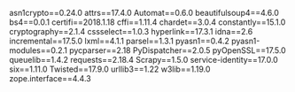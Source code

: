 asn1crypto==0.24.0
attrs==17.4.0
Automat==0.6.0
beautifulsoup4==4.6.0
bs4==0.0.1
certifi==2018.1.18
cffi==1.11.4
chardet==3.0.4
constantly==15.1.0
cryptography==2.1.4
cssselect==1.0.3
hyperlink==17.3.1
idna==2.6
incremental==17.5.0
lxml==4.1.1
parsel==1.3.1
pyasn1==0.4.2
pyasn1-modules==0.2.1
pycparser==2.18
PyDispatcher==2.0.5
pyOpenSSL==17.5.0
queuelib==1.4.2
requests==2.18.4
Scrapy==1.5.0
service-identity==17.0.0
six==1.11.0
Twisted==17.9.0
urllib3==1.22
w3lib==1.19.0
zope.interface==4.4.3
